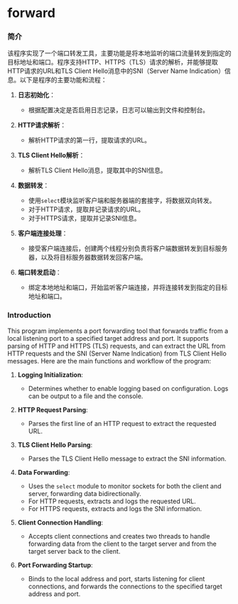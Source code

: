 # forward

### 简介

该程序实现了一个端口转发工具，主要功能是将本地监听的端口流量转发到指定的目标地址和端口。程序支持HTTP、HTTPS（TLS）请求的解析，并能够提取HTTP请求的URL和TLS Client Hello消息中的SNI（Server Name Indication）信息。以下是程序的主要功能和流程：

1. **日志初始化**：
   - 根据配置决定是否启用日志记录，日志可以输出到文件和控制台。

2. **HTTP请求解析**：
   - 解析HTTP请求的第一行，提取请求的URL。

3. **TLS Client Hello解析**：
   - 解析TLS Client Hello消息，提取其中的SNI信息。

4. **数据转发**：
   - 使用`select`模块监听客户端和服务器端的套接字，将数据双向转发。
   - 对于HTTP请求，提取并记录请求的URL。
   - 对于HTTPS请求，提取并记录SNI信息。

5. **客户端连接处理**：
   - 接受客户端连接后，创建两个线程分别负责将客户端数据转发到目标服务器，以及将目标服务器数据转发回客户端。

6. **端口转发启动**：
   - 绑定本地地址和端口，开始监听客户端连接，并将连接转发到指定的目标地址和端口。

### Introduction

This program implements a port forwarding tool that forwards traffic from a local listening port to a specified target address and port. It supports parsing of HTTP and HTTPS (TLS) requests, and can extract the URL from HTTP requests and the SNI (Server Name Indication) from TLS Client Hello messages. Here are the main functions and workflow of the program:

1. **Logging Initialization**:
   - Determines whether to enable logging based on configuration. Logs can be output to a file and the console.

2. **HTTP Request Parsing**:
   - Parses the first line of an HTTP request to extract the requested URL.

3. **TLS Client Hello Parsing**:
   - Parses the TLS Client Hello message to extract the SNI information.

4. **Data Forwarding**:
   - Uses the `select` module to monitor sockets for both the client and server, forwarding data bidirectionally.
   - For HTTP requests, extracts and logs the requested URL.
   - For HTTPS requests, extracts and logs the SNI information.

5. **Client Connection Handling**:
   - Accepts client connections and creates two threads to handle forwarding data from the client to the target server and from the target server back to the client.

6. **Port Forwarding Startup**:
   - Binds to the local address and port, starts listening for client connections, and forwards the connections to the specified target address and port.
